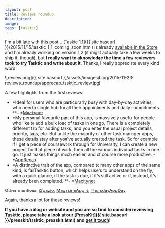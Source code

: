 ```yaml
---
layout: post
title: Reviews roundup
description:
image:
tags: [tasktic]
---
```

I'm a bit late with this post... [Taskic 1.1]({{ site.baseurl }}/2015/11/15/tasktic_1_1_coming_soon.html) is already [available in the Store](https://geo.itunes.apple.com/us/app/tasktic-manage-your-tasks/id1036139076?mt=8&at=1000l3L9&ct=website) and I'm already working on version 1.2 (it might actually take a few weeks to ship it, though), but **I really want to aknowledge the time a few reviewers took to try Tasktic and write about it**. Thanks, I really appreciate every kind word!

![review.png]({{ site.baseurl }}/assets/images/blog/2015-11-23-reviews_roundup/apprecap_tasktic_review.jpg)

A few highlights from the first reviews:

-   *Ideal for users who are particurarly busy with day-by-day activities, who need a single hub for all their appointments and daily commitments. **- *[Macitynet](http://www.macitynet.it/tasktic-task-manager-ios/)
-   *My personal favourite part of this app, is massively useful for people who like to add a bulk load of tasks in one go. There is a completely different tab for adding tasks, and you enter the usual project details, priority, tags, etc. But unlike the majority of other task manager apps, these details stay after you've actually created the task. So for example if I get a piece of coursework through for University, I can create a new project for that piece of work, then all the various individual tasks in one go. It just makes things much easier, and of course more productive. - *[AppRecap](http://apprecap.net/tasktic-review/)
-   *A distinctive trait of the app, compared to many other apps of the same kind, is fanTasktic button, which helps users to understand on the fly, with a quick glance, if the task is due, if it's still active or if, instead, it's already been completed. **- *[Macitynet](http://www.macitynet.it/tasktic-task-manager-ios/)

Other mentions: [iSpazio](http://www.ispazio.net/542160/tasktic-un-task-manager-potente-e-facile-da-utilizzare-quickapp#), [MagazineApp.it](http://www.magazineapp.it/2015/11/10/recensione-app-tasktik/), [ThursdayAppDay](https://twitter.com/ThursdayAppDay/status/664193006346616832).

Again, thanks a lot for these reviews!

**If you have a blog or website and you are so kind to consider reviewing Tasktic, please take a look at our [PressKit]({{ site.baseurl }}/presskit/tasktic_presskit.html) and [get it touch](mailto:tasktic@cdf1982.com)!**